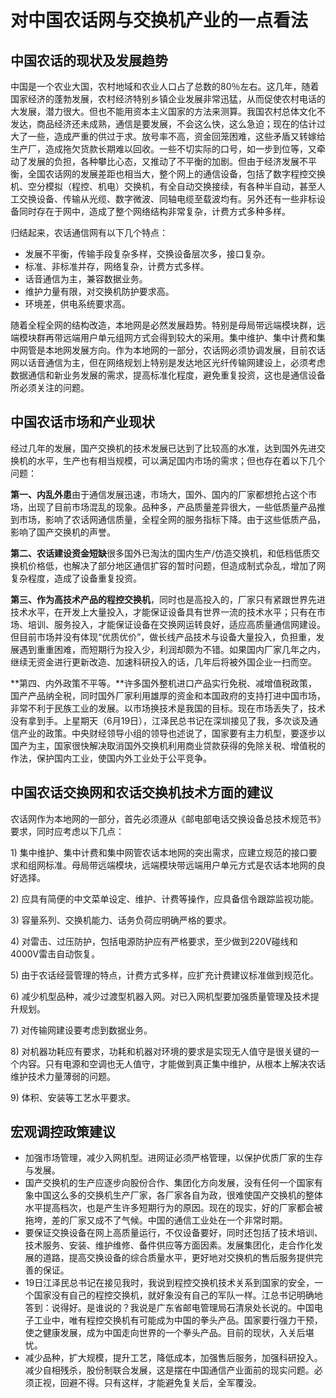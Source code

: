# 对中国农话网与交换机产业的一点看法

## 中国农话的现状及发展趋势

中国是一个农业大国，农村地域和农业人口占了总数的80％左右。这几年，随着国家经济的蓬勃发展，农村经济特别乡镇企业发展非常迅猛，从而促使农村电话的大发展，潜力很大。但也不能用资本主义国家的方法来测算。我国农村总体文化不发达，商品经济还未成熟，通信是要发展，不会这么快，这么急迫；现在的估计过大了一些，造成严重的供过于求。放号率不高，资金回笼困难，这些矛盾又转嫁给生产厂，造成拖欠货款长期难以回收。一些不切实际的口号，如一步到位等，又牵动了发展的负担，各种攀比心态，又推动了不平衡的加剧。但由于经济发展不平衡，全国农话网的发展差距也相当大，整个网上的通信设备，包括了数字程控交换机、空分模拟（程控、机电）交换机，有全自动交换接续，有各种半自动，甚至人工交换设备、传输从光缆、数字微波、同轴电缆至载波均有。另外还有一些非标设备同时存在于网中，造成了整个网络结构非常复杂，计费方式多种多样。

归结起来，农话通信网有以下几个特点：

* 发展不平衡，传输手段复杂多样，交换设备层次多，接口复杂。
* 标准、非标准并存，网络复杂，计费方式多样。
* 话音通信为主，兼容数据业务。
* 维护力量有限，对交换机防护要求高。
* 环境差，供电系统要求高。

随着全程全网的结构改造，本地网是必然发展趋势。特别是母局带远端模块群，远端模块群再带远端用户单元组网方式会得到较大的采用。集中维护、集中计费和集中网管是本地网发展方向。作为本地网的一部分，农话网必须协调发展，目前农话网以话音通信为主，但在网络规划上特别是发达地区光纤传输网建设上，必须考虑数据通信和新业务发展的需求，提高标准化程度，避免重复投资，这也是通信设备所必须关注的问题。

## 中国农话市场和产业现状

经过几年的发展，国产交换机的技术发展已达到了比较高的水准，达到国外先进交换机的水平，生产也有相当规模，可以满足国内市场的需求；但也存在着以下几个问题：

**第一、内乱外患**由于通信发展迅速，市场大，国外、国内的厂家都想抢占这个市场，出现了目前市场混乱的现象。品种多，产品质量差异很大，一些低质量产品推到市场，影响了农话网通信质量，全程全网的服务指标下降。由于这些低质产品，影响了国产交换机的声誉。

**第二、农话建设资金短缺**很多国外已淘汰的国内生产/仿造交换机，和低档低质交换机价格低，也解决了部分地区通信扩容的暂时问题，但造成制式杂乱，增加了网复杂程度，造成了设备重复投资。

**第三、作为高技术产品的程控交换机**，同时也是高投入的，厂家只有紧跟世界先进技术水平，在开发上大量投入，才能保证设备具有世界一流的技术水平；只有在市场、培训、服务投入，才能保证设备在交换网运转良好，适应高质量通信网建设。但目前市场并没有体现“优质优价”，做长线产品技术与设备大量投入，负担重，发展遇到重重困难，而短期行为投入少，利润却颇为不错。如果国内厂家几年之内，继续无资金进行更新改造、加速科研投入的话，几年后将被外国企业一扫而空。

**第四、内外政策不平等。**许多国外整机进口产品实行免税、减增值税政策，国产产品纳全税，同时国外厂家利用雄厚的资金和本国政府的支持打进中国市场，非常不利于民族工业的发展。以市场换技术是我国的目标。现在市场丢失了，技术没有拿到手。上星期天（6月19日），江泽民总书记在深圳接见了我，多次谈及通信产业的政策。中央财经领导小组的领导也述说了，国家要有主力机型，要逐步以国产为主，国家很快解决取消国外交换机利用商业贷款获得的免除关税、增值税的作法，保护国内工业，使国内外工业处于公平竞争。

## 中国农话交换网和农话交换机技术方面的建议

农话网作为本地网的一部分，首先必须遵从《邮电部电话交换设备总技术规范书》要求，同时应考虑以下几点：

1\) 集中维护、集中计费和集中网管农话本地网的突出需求，应建立规范的接口要求和组网标准。母局带远端模块，远端模块带远端用户单元方式是农话本地网的良好选择。

2\) 应具有简便的中文菜单设定、维护、计费等操作，应具备信令跟踪监视功能。

3\) 容量系列、交换机能力、话务负荷应明确严格的要求。

4\) 对雷击、过压防护，包括电源防护应有严格要求，至少做到220V碰线和4000V雷击自动恢复。

5\) 由于农话经营管理的特点，计费方式多样，应扩充计费建议标准做到规范化。

6\) 减少机型品种，减少过渡型机器入网。对已入网机型要加强质量管理及技术提升规划。

7\) 对传输网建设要考虑到数据业务。

8\) 对机器功耗应有要求，功耗和机器对环境的要求是实现无人值守是很关键的一个内容。只有电源和空调也无人值守，才能做到真正集中维护，从根本上解决农话维护技术力量薄弱的问题。

9\) 体积、安装等工艺水平要求。

## 宏观调控政策建议

* 加强市场管理，减少入网机型。进网证必须严格管理，以保护优质厂家的生存与发展。
* 国产交换机的生产应逐步向股份合作、集团化方向发展，没有任何一个国家有象中国这么多的交换机生产厂家，各厂家各自为政，很难使国产交换机的整体水平提高档次，也是产生许多短期行为的原因。现在的现实，好的厂家都会被拖垮，差的厂家又成不了气候。中国的通信工业处在一个非常时期。
* 要保证交换设备在网上高质量运行，不仅设备要好，同时还包括了技术培训、技术服务、安装、维护维修、备件供应等方面因素。发展集团化，走合作化发展的道路，提高交换设备的综合质量水平，更好地对交换机的售后服务提供完善的保证。
* 19日江泽民总书记在接见我时，我说到程控交换机技术关系到国家的安全，一个国家没有自己的程控交换机，就好象没有自己的军队一样。江总书记明确地答到：说得好。是谁说的？我说是广东省邮电管理局石清泉处长说的。中国电子工业中，唯有程控交换机有可能成为中国的拳头产品。国家要行强力干预，使之健康发展，成为中国走向世界的一个拳头产品。目前的现状，入关后堪忧。
* 减少品种，扩大规模，提升工艺，降低成本，加强售后服务，加强科研投入。减少自相残杀，股份制联合发展，这是摆在中国通信产业面前的现实问题。必须正视，回避不得。只有这样，才能避免复关后，全军覆没。

